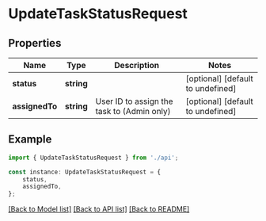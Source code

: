 # UpdateTaskStatusRequest


## Properties

Name | Type | Description | Notes
------------ | ------------- | ------------- | -------------
**status** | **string** |  | [optional] [default to undefined]
**assignedTo** | **string** | User ID to assign the task to (Admin only) | [optional] [default to undefined]

## Example

```typescript
import { UpdateTaskStatusRequest } from './api';

const instance: UpdateTaskStatusRequest = {
    status,
    assignedTo,
};
```

[[Back to Model list]](../README.md#documentation-for-models) [[Back to API list]](../README.md#documentation-for-api-endpoints) [[Back to README]](../README.md)
